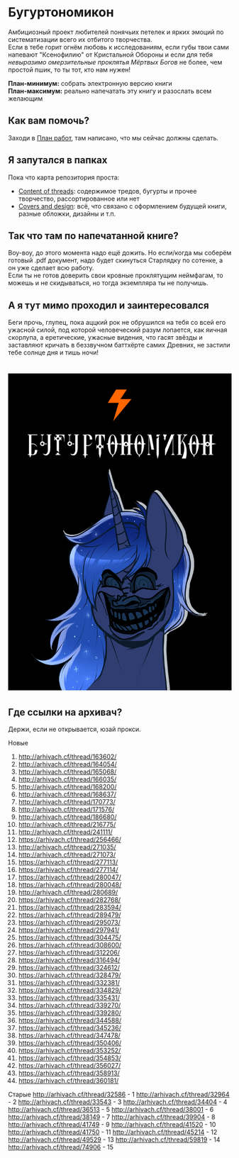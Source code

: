# Бугуртономикон
Амбициозный проект любителей понячьих петелек и ярких эмоций по систематизации всего их отбитого творчества.<br>
Если в тебе горит огнём любовь к исследованиям, если губы твои сами напевают "Ксенофилию" от Кристальной Обороны и если для тебя <i>невыразимо омерзительные проклятья Мёртвых Богов</i> не более, чем простой пшик, то ты тот, кто нам нужен!

<b>План-минимум:</b> собрать электронную версию книги<br>
<b>План-максимум:</b> реально напечатать эту книгу и разослать всем желающим<br>

## Как вам помочь?
Заходи в <a href="https://github.com/Pony-and-Fire/buhurtonomicon/projects/1">План работ</a>, там написано, что мы сейчас должны сделать.

## Я запутался в папках
Пока что карта репозитория проста:
- <a href="https://github.com/Pony-and-Fire/buhurtonomicon/tree/master/Content%20of%20threads">Content of threads</a>: содержимое тредов, бугурты и прочее творчество, рассортированное или нет
- <a href="https://github.com/Pony-and-Fire/buhurtonomicon/tree/master/Covers%20and%20design">Covers and design</a>: всё, что связано с оформлением будущей книги, разные обложки, дизайны и т.п.
	
## Так что там по напечатанной книге?
Воу-воу, до этого момента надо ещё дожить. Но если/когда мы соберём готовый .pdf документ, надо будет скинуться Старлядку по сотенке, а он уже сделает всю работу.<br>
Если ты не готов доверить свои кровные проклятущим неймфагам, то можешь и не скидываться, но тогда экземпляра ты не получишь.

## А я тут мимо проходил и заинтересовался
Беги прочь, глупец, пока аццкий рок не обрушился на тебя со всей его ужасной силой, под которой человеческий разум лопается, как яичная скорлупа, а еретические, ужасные видения, что гасят звёзды и заставляют кричать в беззвучном баттхёрте самих Древних, не застили тебе солнце дня и тишь ночи!

<h1 align="center">
	<img width="700" src="https://github.com/Pony-and-Fire/buhurtonomicon/blob/master/Covers%20and%20design/15240794051440.jpg?raw=true">
</h1>

## Где ссылки на архивач?
Держи, если не открывается, юзай прокси.

Новые
1. http://arhivach.cf/thread/163602/
2. http://arhivach.cf/thread/164054/
3. http://arhivach.cf/thread/165068/
4. http://arhivach.cf/thread/166035/
5. http://arhivach.cf/thread/168200/
6. http://arhivach.cf/thread/168637/
7. http://arhivach.cf/thread/170773/
8. http://arhivach.cf/thread/171576/
9. http://arhivach.cf/thread/186680/
10. http://arhivach.cf/thread/216775/
11. http://arhivach.cf/thread/241111/
12. https://arhivach.cf/thread/256466/
13. http://arhivach.cf/thread/271035/
14. http://arhivach.cf/thread/271073/
15. https://arhivach.cf/thread/277113/
16. https://arhivach.cf/thread/277114/
17. https://arhivach.cf/thread/280047/
18. https://arhivach.cf/thread/280048/
19. http://arhivach.cf/thread/280689/
20. https://arhivach.cf/thread/282768/
21. https://arhivach.cf/thread/283594/
22. https://arhivach.cf/thread/289479/
23. https://arhivach.cf/thread/295073/
24. https://arhivach.cf/thread/297941/
25. https://arhivach.cf/thread/304475/
26. https://arhivach.cf/thread/308600/
27. https://arhivach.cf/thread/312206/
28. https://arhivach.cf/thread/316494/
29. https://arhivach.cf/thread/324612/
30. https://arhivach.cf/thread/328479/
31. https://arhivach.cf/thread/332381/
32. https://arhivach.cf/thread/334829/
33. https://arhivach.cf/thread/335431/
34. https://arhivach.cf/thread/339270/
35. https://arhivach.cf/thread/339280/
36. https://arhivach.cf/thread/344588/
37. https://arhivach.cf/thread/345236/
38. https://arhivach.cf/thread/347478/
39. https://arhivach.cf/thread/350406/
40. https://arhivach.cf/thread/353252/
41. https://arhivach.cf/thread/354853/
42. https://arhivach.cf/thread/356027/
43. https://arhivach.cf/thread/358913/
44. https://arhivach.cf/thread/360181/

Старые
http://arhivach.cf/thread/32586 - 1
http://arhivach.cf/thread/32964 - 2
http://arhivach.cf/thread/33543 - 3
http://arhivach.cf/thread/34404 - 4
http://arhivach.cf/thread/36513 - 5
http://arhivach.cf/thread/38001 - 6
http://arhivach.cf/thread/38149 - 7
http://arhivach.cf/thread/39904 - 8
http://arhivach.cf/thread/41749 - 9
http://arhivach.cf/thread/41520 - 10
http://arhivach.cf/thread/41750 - 11
http://arhivach.cf/thread/45214 - 12
http://arhivach.cf/thread/49529 - 13
http://arhivach.cf/thread/59819 - 14
http://arhivach.cf/thread/74906 - 15
